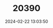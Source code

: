 ---
title: "20390"
category: "Sorex jacksoni"
draft: false
date: 2024-02-22 13:03:50
languages:
  English: ["St Lawrence Island Shrew", "Saint Lawrence Island Shrew"]
---